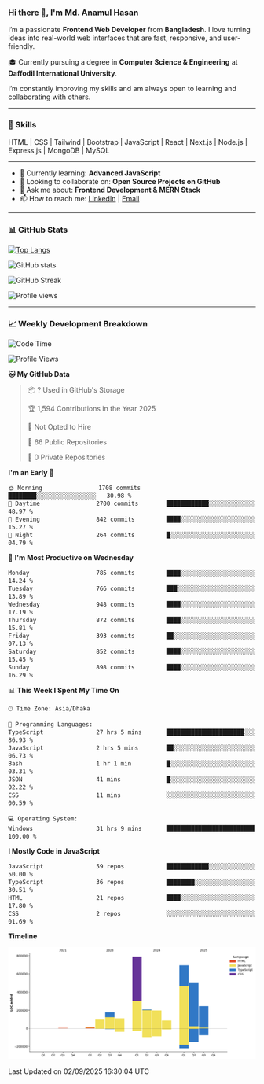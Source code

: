 ### Hi there 👋, I'm Md. Anamul Hasan

I’m a passionate **Frontend Web Developer** from **Bangladesh**. I love turning ideas into real-world web interfaces that are fast, responsive, and user-friendly.

🎓 Currently pursuing a degree in **Computer Science & Engineering** at **Daffodil International University**.

I’m constantly improving my skills and am always open to learning and collaborating with others.

---

### 🚀 Skills
HTML | CSS | Tailwind | Bootstrap | JavaScript | React | Next.js | Node.js | Express.js | MongoDB | MySQL 

---

- 🌱 Currently learning: **Advanced JavaScript**
- 👯 Looking to collaborate on: **Open Source Projects on GitHub**
- 💬 Ask me about: **Frontend Development & MERN Stack**
- 📫 How to reach me: [LinkedIn](https://www.linkedin.com/in/mdanamulhasan201) | [Email](mailto:anamulhasan3625@gmail.com)

---

### 📊 GitHub Stats

[![Top Langs](https://github-readme-stats.vercel.app/api/top-langs/?username=mdanamulhasan201&layout=compact)](https://github.com/anuraghazra/github-readme-stats)

![GitHub stats](https://github-readme-stats.vercel.app/api?username=mdanamulhasan201&show_icons=true&count_private=true&theme=tokyonight)

![GitHub Streak](https://streak-stats.demolab.com?user=mdanamulhasan201&theme=tokyonight)

![Profile views](https://gpvc.arturio.dev/mdanamulhasan201)

---

### 📈 Weekly Development Breakdown

<!--START_SECTION:waka-->
![Code Time](http://img.shields.io/badge/Code%20Time-626%20hrs%2059%20mins-blue)

![Profile Views](http://img.shields.io/badge/Profile%20Views-1-blue)

**🐱 My GitHub Data** 

> 📦 ? Used in GitHub's Storage 
 > 
> 🏆 1,594 Contributions in the Year 2025
 > 
> 🚫 Not Opted to Hire
 > 
> 📜 66 Public Repositories 
 > 
> 🔑 0 Private Repositories 
 > 
**I'm an Early 🐤** 

```text
🌞 Morning                1708 commits        ████████░░░░░░░░░░░░░░░░░   30.98 % 
🌆 Daytime                2700 commits        ████████████░░░░░░░░░░░░░   48.97 % 
🌃 Evening                842 commits         ████░░░░░░░░░░░░░░░░░░░░░   15.27 % 
🌙 Night                  264 commits         █░░░░░░░░░░░░░░░░░░░░░░░░   04.79 % 
```
📅 **I'm Most Productive on Wednesday** 

```text
Monday                   785 commits         ████░░░░░░░░░░░░░░░░░░░░░   14.24 % 
Tuesday                  766 commits         ███░░░░░░░░░░░░░░░░░░░░░░   13.89 % 
Wednesday                948 commits         ████░░░░░░░░░░░░░░░░░░░░░   17.19 % 
Thursday                 872 commits         ████░░░░░░░░░░░░░░░░░░░░░   15.81 % 
Friday                   393 commits         ██░░░░░░░░░░░░░░░░░░░░░░░   07.13 % 
Saturday                 852 commits         ████░░░░░░░░░░░░░░░░░░░░░   15.45 % 
Sunday                   898 commits         ████░░░░░░░░░░░░░░░░░░░░░   16.29 % 
```


📊 **This Week I Spent My Time On** 

```text
🕑︎ Time Zone: Asia/Dhaka

💬 Programming Languages: 
TypeScript               27 hrs 5 mins       ██████████████████████░░░   86.93 % 
JavaScript               2 hrs 5 mins        ██░░░░░░░░░░░░░░░░░░░░░░░   06.73 % 
Bash                     1 hr 1 min          █░░░░░░░░░░░░░░░░░░░░░░░░   03.31 % 
JSON                     41 mins             █░░░░░░░░░░░░░░░░░░░░░░░░   02.22 % 
CSS                      11 mins             ░░░░░░░░░░░░░░░░░░░░░░░░░   00.59 % 

💻 Operating System: 
Windows                  31 hrs 9 mins       █████████████████████████   100.00 % 
```

**I Mostly Code in JavaScript** 

```text
JavaScript               59 repos            ████████████░░░░░░░░░░░░░   50.00 % 
TypeScript               36 repos            ████████░░░░░░░░░░░░░░░░░   30.51 % 
HTML                     21 repos            ████░░░░░░░░░░░░░░░░░░░░░   17.80 % 
CSS                      2 repos             ░░░░░░░░░░░░░░░░░░░░░░░░░   01.69 % 
```



**Timeline**

![Lines of Code chart](https://raw.githubusercontent.com/mdanamulhasan201/mdanamulhasan201/main/assets/bar_graph.png)


 Last Updated on 02/09/2025 16:30:04 UTC
<!--END_SECTION:waka-->
